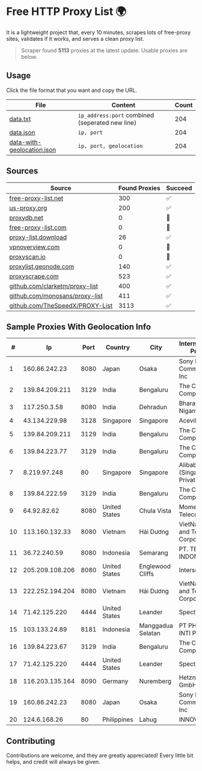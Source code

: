 
# Free HTTP Proxy List 🌍

It is a lightweight project that, every 10 minutes, scrapes lots of free-proxy sites, validates if it works, and serves a clean proxy list.


> Scraper found **5113** proxies at the latest update. Usable proxies are below.

## Usage

Click the file format that you want and copy the URL.


|File|Content|Count|
|----|-------|-----|
|[data.txt](https://raw.githubusercontent.com/themiralay/Proxy-List-World/master/data.txt)|`ip_address:port` combined (seperated new line)|204|
|[data.json](https://raw.githubusercontent.com/themiralay/Proxy-List-World/master/data.json)|`ip, port`|204|
|[data-with-geolocation.json](https://raw.githubusercontent.com/themiralay/Proxy-List-World/master/data-with-geolocation.json)|`ip, port, geolocation`|204|

## Sources

|Source|Found Proxies|Succeed|
|------|-------------|-------|
|[free-proxy-list.net](https://free-proxy-list.net)|300|✅|
|[us-proxy.org](https://www.us-proxy.org)|200|✅|
|[proxydb.net](http://proxydb.net)|0|🚫|
|[free-proxy-list.com](https://free-proxy-list.com/?page=&port=&type%5B%5D=http&type%5B%5D=https&up_time=0&search=Search)|0|🚫|
|[proxy-list.download](https://www.proxy-list.download/HTTP)|26|✅|
|[vpnoverview.com](https://vpnoverview.com/privacy/anonymous-browsing/free-proxy-servers)|0|🚫|
|[proxyscan.io](https://www.proxyscan.io)|0|🚫|
|[proxylist.geonode.com](https://proxylist.geonode.com/api/proxy-list?limit=300&page=1&sort_by=lastChecked&sort_type=desc&protocols=http,https)|140|✅|
|[proxyscrape.com](https://api.proxyscrape.com/v2/?request=displayproxies&protocol=http&timeout=10000&country=all&ssl=all&anonymity=all)|523|✅|
|[github.com/clarketm/proxy-list](https://raw.githubusercontent.com/clarketm/proxy-list/master/proxy-list-raw.txt)|400|✅|
|[github.com/monosans/proxy-list](https://raw.githubusercontent.com/monosans/proxy-list/main/proxies/http.txt)|411|✅|
|[github.com/TheSpeedX/PROXY-List](https://raw.githubusercontent.com/TheSpeedX/PROXY-List/master/http.txt)|3113|✅|


## Sample Proxies With Geolocation Info

|#|Ip|Port|Country|City|Internet Service Provider|
|-|--|----|-------|----|-------------------------|
|1|160.86.242.23|8080|Japan|Osaka|Sony Network Communications Inc|
|2|139.84.209.211|3129|India|Bengaluru|The Constant Company, LLC|
|3|117.250.3.58|8080|India|Dehradun|Bharat Sanchar Nigam Ltd|
|4|43.134.229.98|3128|Singapore|Singapore|Aceville Pte.ltd|
|5|139.84.209.211|3129|India|Bengaluru|The Constant Company, LLC|
|6|139.84.223.77|3129|India|Bengaluru|The Constant Company, LLC|
|7|8.219.97.248|80|Singapore|Singapore|Alibaba Cloud (Singapore) Private Limited|
|8|139.84.222.59|3129|India|Bengaluru|The Constant Company, LLC|
|9|64.92.82.62|8080|United States|Chula Vista|Momentum Telecom, Inc.|
|10|113.160.132.33|8080|Vietnam|Hải Dương|VietNam Post and Telecom Corporation|
|11|36.72.240.59|8080|Indonesia|Semarang|PT. TELKOM INDONESIA|
|12|205.209.108.206|8080|United States|Englewood Cliffs|Interserver, Inc|
|13|222.252.194.204|8080|Vietnam|Hải Dương|VietNam Post and Telecom Corporation|
|14|71.42.125.220|4444|United States|Leander|Spectrum|
|15|103.133.24.89|8181|Indonesia|Manggadua Selatan|PT PHATRIA INTI PERSADA|
|16|139.84.223.67|3129|India|Bengaluru|The Constant Company, LLC|
|17|71.42.125.220|4444|United States|Leander|Spectrum|
|18|116.203.135.164|8090|Germany|Nuremberg|Hetzner Online GmbH|
|19|160.86.242.23|8080|Japan|Osaka|Sony Network Communications Inc|
|20|124.6.168.26|80|Philippines|Lahug|INNOVE|



## Contributing

Contributions are welcome, and they are greatly appreciated! Every
little bit helps, and credit will always be given.

